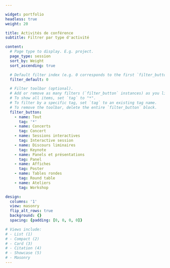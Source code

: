 ```yaml
---

widget: portfolio
headless: true
weight: 20

title: Activités de conférence
subtitle: Filtrer par type d'activité

content:
  # Page type to display. E.g. project.
  page_type: session
  sort_by: Weight
  sort_ascending: true

  # Default filter index (e.g. 0 corresponds to the first `filter_button` instance below).
  filter_default: 0

  # Filter toolbar (optional).
  # Add or remove as many filters (`filter_button` instances) as you like.
  # To show all items, set `tag` to "*".
  # To filter by a specific tag, set `tag` to an existing tag name.
  # To remove the toolbar, delete the entire `filter_button` block.
  filter_button:
    - name: Tout
      tag: '*'
    - name: Concerts
      tag: Concert
    - name: Sessions interactives
      tag: Interactive session
    - name: Discours liminaires
      tag: Keynote
    - name: Panels et présentations
      tag: Panel
    - name: Affiches
      tag: Poster
    - name: Tables rondes
      tag: Round table
    - name: Ateliers
      tag: Workshop

design:
  columns: '1'
  view: masonry
  flip_alt_rows: true
  background: {}
  spacing: {padding: [0, 0, 0, 0]}

# Views include: 
# - List (1)
# - Compact (2)
# - Card (3)
# - Citation (4)
# - Showcase (5)
# - Masonry
---
```

